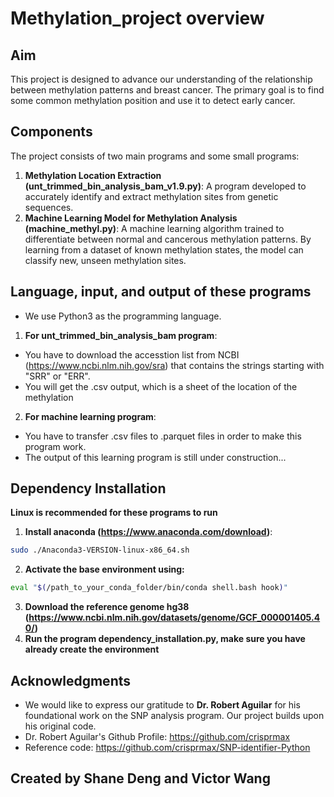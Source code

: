 # Methylation_project overview

## Aim
This project is designed to advance our understanding of the relationship between methylation patterns and breast cancer. The primary goal is to find some common methylation position and use it to detect early cancer.

## Components
The project consists of two main programs and some small programs:
1. **Methylation Location Extraction (unt_trimmed_bin_analysis_bam_v1.9.py)**: A program developed to accurately identify and extract methylation sites from genetic sequences. 
2. **Machine Learning Model for Methylation Analysis (machine_methyl.py)**: A  machine learning algorithm trained to differentiate between normal and cancerous methylation patterns. By learning from a dataset of known methylation states, the model can classify new, unseen methylation sites.

## Language, input, and output of these programs
- We use Python3 as the programming language.
1. **For unt_trimmed_bin_analysis_bam program**:
- You have to download the accesstion list from NCBI (https://www.ncbi.nlm.nih.gov/sra) that contains the strings starting with "SRR" or "ERR".
- You will get the .csv output, which is a sheet of the location of the methylation
2. **For machine learning program**:
- You have to transfer .csv files to .parquet files in order to make this program work.
- The output of this learning program is still under construction...

## Dependency Installation
**Linux is recommended for these programs to run**
1. **Install anaconda (https://www.anaconda.com/download)**:
```bash
sudo ./Anaconda3-VERSION-linux-x86_64.sh
```
2. **Activate the base environment using:**
```bash
eval "$(/path_to_your_conda_folder/bin/conda shell.bash hook)"
```
3. **Download the reference genome hg38 (https://www.ncbi.nlm.nih.gov/datasets/genome/GCF_000001405.40/)**
4. **Run the program dependency_installation.py, make sure you have already create the environment**

## Acknowledgments
- We would like to express our gratitude to **Dr. Robert Aguilar** for his foundational work on the SNP analysis program. Our project builds upon his original code.
- Dr. Robert Aguilar's Github Profile: https://github.com/crisprmax
- Reference code: https://github.com/crisprmax/SNP-identifier-Python

## Created by Shane Deng and Victor Wang

